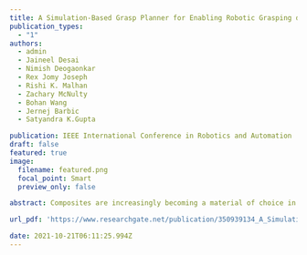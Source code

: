 ```yaml
---
title: A Simulation-Based Grasp Planner for Enabling Robotic Grasping during Composite Sheet Layup
publication_types:
  - "1"
authors:
  - admin
  - Jaineel Desai
  - Nimish Deogaonkar
  - Rex Jomy Joseph
  - Rishi K. Malhan
  - Zachary McNulty
  - Bohan Wang
  - Jernej Barbic
  - Satyandra K.Gupta

publication: IEEE International Conference in Robotics and Automation
draft: false
featured: true
image:
  filename: featured.png
  focal_point: Smart
  preview_only: false

abstract: Composites are increasingly becoming a material of choice in the aerospace and automotive industries. Currently, many composite parts are produced by manually laying up sheets on complex molds. Composite sheet layup requires executing two main tasks (1) grasping a sheet and (2) draping it on the mold. Automating the layup process requires automation of these two tasks. This paper is focused on the automation of the grasping task using robots. This requires an automated generation of grasp plans to enable robots to hold the sheet during the draping process. We present a simulation-based approach for determining robot grasp locations on the composite sheets. We also present an intervention controller that uses a real-time sheet tracking system during plan execution and can prevent failures. We demonstrate the performance of the developed system using a large complex part.

url_pdf: 'https://www.researchgate.net/publication/350939134_A_Simulation-Based_Grasp_Planner_for_Enabling_Robotic_Grasping_during_Composite_Sheet_Layup?_sg%5B0%5D=ddG7nG96AtL3xT9AcHKDfb8JvNLfq6ujKC1dtRefQ0P8rEr7SmdvfRH3IT4QgJE5U3A4IMifAyvkR6aPfj-Zw_6pc4sAOZFhGlTVe4Cu.jHoJW8d9BQa06FZhpVyt6IPyJ39PEMfzCrRJwdnP8HUSxa7AX3uWCvn6X0oRebM_z4sEan_uc9CDD872BITZLQ'

date: 2021-10-21T06:11:25.994Z
---
```

